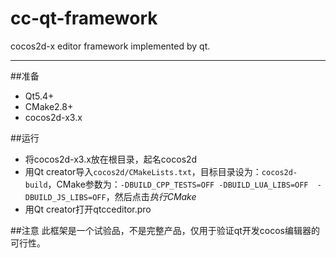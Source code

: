 # cc-qt-framework
cocos2d-x editor framework implemented by qt.

-----------------
##准备
* Qt5.4+
* CMake2.8+
* cocos2d-x3.x

##运行
* 将cocos2d-x3.x放在根目录，起名cocos2d
* 用Qt creator导入`cocos2d/CMakeLists.txt`，目标目录设为：`cocos2d-build`，CMake参数为：`-DBUILD_CPP_TESTS=OFF -DBUILD_LUA_LIBS=OFF  -DBUILD_JS_LIBS=OFF`，然后点击*执行CMake*
* 用Qt creator打开qtcceditor.pro

##注意
此框架是一个试验品，不是完整产品，仅用于验证qt开发cocos编辑器的可行性。
